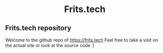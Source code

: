 <h1 align="center">Frits.tech</h1>
<p align="center"></p>

## Frits.tech repository

Welcome to the github repo of https://frits.tech
Feel free to take a visit on the actual site or look at the source code :)
